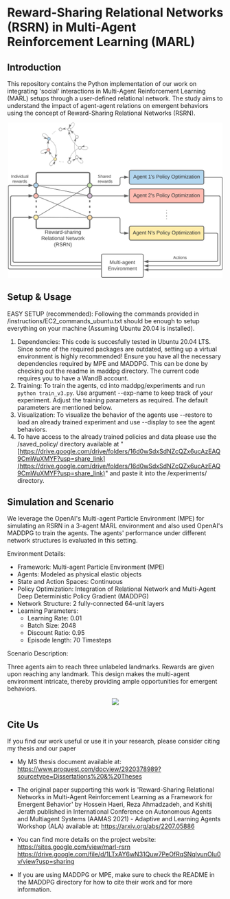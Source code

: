 Reward-Sharing Relational Networks (RSRN) in Multi-Agent Reinforcement Learning (MARL)
======================================================================================


Introduction
------------

This repository contains the Python implementation of our work on integrating 'social' interactions in Multi-Agent Reinforcement Learning (MARL) setups through a user-defined relational network. The study aims to understand the impact of agent-agent relations on emergent behaviors using the concept of Reward-Sharing Relational Networks (RSRN).

<div align="center">
    <img src="rsrn_diagram.png" width="500"/>
</div>


Setup & Usage
-------------
EASY SETUP (recommended): Following the commands provided in /instructions/EC2_commands_ubuntu.txt should be enough to setup everything on your machine (Assuming Ubuntu 20.04 is installed).
1. Dependencies: This code is succesfully tested in Ubuntu 20.04 LTS. Since some of the required packages are outdated, setting up a virtual environment is highly recommended! Ensure you have all the necessary dependencies required by MPE and MADDPG. This can be done by checking out the readme in maddpg directory. The current code requires you to have a WandB account.
2. Training: To train the agents, cd into maddpg/experiments and run `python train_v3.py`. Use argument --exp-name to keep track of your experiment. Adjust the training parameters as required. The default parameters are mentioned below.
3. Visualization: To visualize the behavior of the agents use --restore to load an already trained experiment and use --display to see the agent behaviors.
4. To have access to the already trained policies and data please use the /saved_policy/ directory available at
"[https://drive.google.com/drive/folders/16d0wSdxSdNZcQZx6ucAzEAQ9CmWuXMYF?usp=share_link](https://drive.google.com/drive/folders/16d0wSdxSdNZcQZx6ucAzEAQ9CmWuXMYF?usp=share_link)" and paste it into the /experiments/ directory.


Simulation and Scenario
-----------------------

We leverage the OpenAI's Multi-agent Particle Environment (MPE) for simulating an RSRN in a 3-agent MARL environment and also used OpenAI's MADDPG to train the agents. The agents' performance under different network structures is evaluated in this setting.

Environment Details:

- Framework: Multi-agent Particle Environment (MPE)
- Agents: Modeled as physical elastic objects
- State and Action Spaces: Continuous
- Policy Optimization: Integration of Relational Network and Multi-Agent Deep Deterministic Policy Gradient (MADDPG)
- Network Structure: 2 fully-connected 64-unit layers
- Learning Parameters: 
  - Learning Rate: 0.01
  - Batch Size: 2048
  - Discount Ratio: 0.95
  - Episode length: 70 Timesteps

Scenario Description:

Three agents aim to reach three unlabeled landmarks. Rewards are given upon reaching any landmark. This design makes the multi-agent environment intricate, thereby providing ample opportunities for emergent behaviors.

<div align="center">
    <img src="RSRN_Demo.gif" width="800"/>
</div>



Cite Us
--------
If you find our work useful or use it in your research, please consider citing my thesis and our paper

- My MS thesis document available at:
https://www.proquest.com/docview/2920378989?sourcetype=Dissertations%20&%20Theses

- The original paper supporting this work is 'Reward-Sharing Relational Networks in Multi-Agent Reinforcement Learning as a Framework for Emergent Behavior' by Hossein Haeri, Reza Ahmadzadeh, and Kshitij Jerath published in International Conference on Autonomous Agents and Multiagent Systems (AAMAS 2021) - Adaptive and Learning Agents Workshop (ALA) available at:
https://arxiv.org/abs/2207.05886

- You can find more details on the project website: https://sites.google.com/view/marl-rsrn
https://drive.google.com/file/d/1LTxAY6wN31Quw7PeOfRqSNqlvunOlu0v/view?usp=sharing

- If you are using MADDPG or MPE, make sure to check the README in the MADDPG directory for how to cite their work and for more information.


